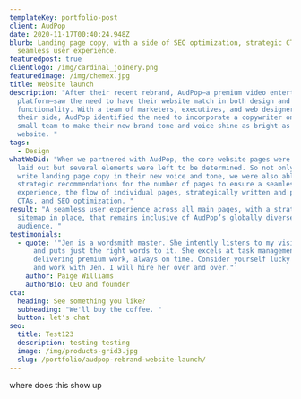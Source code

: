 ```yaml
---
templateKey: portfolio-post
client: AudPop
date: 2020-11-17T00:40:24.948Z
blurb: Landing page copy, with a side of SEO optimization, strategic CTAs, and a
  seamless user experience.
featuredpost: true
clientlogo: /img/cardinal_joinery.png
featuredimage: /img/chemex.jpg
title: Website launch
description: "After their recent rebrand, AudPop—a premium video entertainment
  platform—saw the need to have their website match in both design and
  functionality. With a team of marketers, executives, and web designers on
  their side, AudPop identified the need to incorporate a copywriter on their
  small team to make their new brand tone and voice shine as bright as the new
  website. "
tags:
  - Design
whatWeDid: "When we partnered with AudPop, the core website pages were already
  laid out but several elements were left to be determined. So not only did we
  write landing page copy in their new voice and tone, we were also able to make
  strategic recommendations for the number of pages to ensure a seamless user
  experience, the flow of individual pages, strategically written and placed
  CTAs, and SEO optimization. "
result: "A seamless user experience across all main pages, with a strategic
  sitemap in place, that remains inclusive of AudPop’s globally diverse
  audience. "
testimonials:
  - quote: '"Jen is a wordsmith master. She intently listens to my vision for AudPop
      and puts just the right words to it. She excels at task management and
      delivering premium work, always on time. Consider yourself lucky to hire
      and work with Jen. I will hire her over and over."'
    author: Paige Williams
    authorBio: CEO and founder
cta:
  heading: See something you like?
  subheading: "We'll buy the coffee. "
  button: let's chat
seo:
  title: Test123
  description: testing testing
  image: /img/products-grid3.jpg
  slug: /portfolio/audpop-rebrand-website-launch/
---
```

where does this show up
